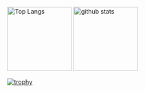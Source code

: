 
<!--
**Ryuto-dev/Ryuto-dev** is a ✨ _special_ ✨ repository because its `README.md` (this file) appears on your GitHub profile.

Here are some ideas to get you started:

- 🔭 I’m currently working on ...
- 🌱 I’m currently learning ...
- 👯 I’m looking to collaborate on ...
- 🤔 I’m looking for help with ...
- 💬 Ask me about ...
- 📫 How to reach me: ...
- 😄 Pronouns: ...
- ⚡ Fun fact: ...
-->

<!--テーマ変更は"https://github.com/anuraghazra/github-readme-stats/tree/master/themes"を参照-->
<p align="left"> 
  <img alt="Top Langs" height="150px" src="https://github-readme-stats.vercel.app/api/top-langs/?username=Ryuto-dev&layout=compact&count_private=true&show_icons=true&theme=transparent" />
  <img alt="github stats" height="150px" src="https://github-readme-stats.vercel.app/api?username=Ryuto-dev&count_private=true&show_icons=true&show_icons=true&theme=transparent" /
</p>

[![trophy](https://github-profile-trophy.vercel.app/?username=Ryuto-dev&theme=transparent&column=7
)](https://github.com/ryo-ma/github-profile-trophy)


